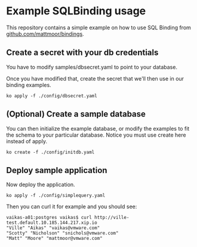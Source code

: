 # Example SQLBinding usage

This repository contains a simple example on how to use SQL Binding from
[github.com/mattmoor/bindings](https://github.com/mattmoor/bindings).

## Create a secret with your db credentials

You have to modify samples/dbsecret.yaml to point to your database.

Once you have modified that, create the secret that we'll then use
in our binding examples.

```shell
ko apply -f ./config/dbsecret.yaml
```

## (Optional) Create a sample database

You can then initialize the example database, or modify the examples
to fit the schema to your particular database. Notice you must use
create here instead of apply.

```shell
ko create -f ./config/initdb.yaml
```


## Deploy sample application

Now deploy the application. 

```shell
ko apply -f ./config/simplequery.yaml
```

Then you can curl it for example and you should see:

```shell
vaikas-a01:postgres vaikas$ curl http://ville-test.default.10.185.144.217.xip.io
"Ville" "Aikas" "vaikas@vmware.com"
"Scotty" "Nicholson" "snichols@vmware.com"
"Matt" "Moore" "mattmoor@vmware.com"
```

